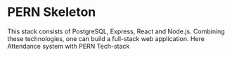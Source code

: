 # PERN Skeleton

This stack consists of PostgreSQL, Express, React and Node.js. Combining these technologies, one can build a full-stack web application. Here Attendance system with PERN Tech-stack
